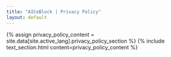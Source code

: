 ```yaml
---
title: "AICeBlock | Privacy Policy"
layout: default
---
```


{% assign privacy_policy_content = site.data[site.active_lang].privacy_policy_section %}
{% include text_section.html content=privacy_policy_content %}
